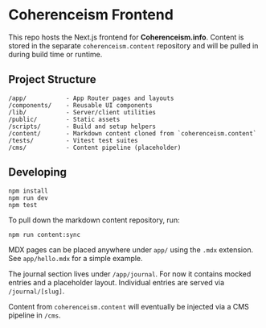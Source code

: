 # Coherenceism Frontend

This repo hosts the Next.js frontend for **Coherenceism.info**. Content is stored in the separate `coherenceism.content` repository and will be pulled in during build time or runtime.

## Project Structure

```
/app/           - App Router pages and layouts
/components/    - Reusable UI components
/lib/           - Server/client utilities
/public/        - Static assets
/scripts/       - Build and setup helpers
/content/       - Markdown content cloned from `coherenceism.content`
/tests/         - Vitest test suites
/cms/           - Content pipeline (placeholder)
```

## Developing

```
npm install
npm run dev
npm test
```

To pull down the markdown content repository, run:

```
npm run content:sync
```

MDX pages can be placed anywhere under `app/` using the `.mdx` extension. See `app/hello.mdx` for a simple example.

The journal section lives under `/app/journal`. For now it contains mocked entries and a placeholder layout. Individual entries are served via `/journal/[slug]`.

Content from `coherenceism.content` will eventually be injected via a CMS pipeline in `/cms`.
